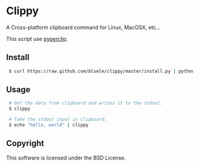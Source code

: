# Clippy

A Cross-platform clipboard command for Linux, MacOSX, etc...

This script use [pyperclip](http://coffeeghost.net/2010/10/09/pyperclip-a-cross-platform-clipboard-module-for-python/).

## Install

```sh
 $ curl https://raw.github.com/bluele/clippy/master/install.py | python
```

## Usage

```sh
 # Get the data from clipboard and writes it to the stdout.
 $ clippy

 # Take the stdout input in clipboard.
 $ echo "hello, world" | clippy
```

## Copyright

This software is licensed under the BSD License.
